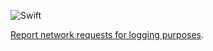 ![Swift](https://github.com/janodev/report/workflows/Swift/badge.svg?branch=main)

[Report network requests for logging purposes](https://janodev.github.io/Report/documentation/report/).

